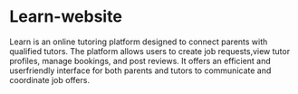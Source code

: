 # Learn-website
Learn is an online tutoring platform designed to connect parents with qualified tutors. The platform allows users to create job requests,view tutor profiles, manage bookings, and post reviews. It offers an efficient and userfriendly interface for both parents and tutors to communicate and coordinate job offers.
